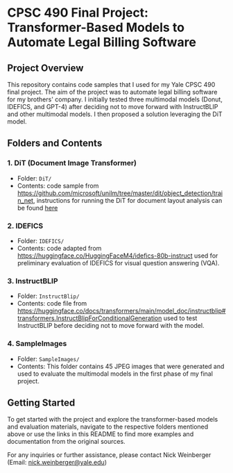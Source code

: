 # CPSC 490 Final Project: Transformer-Based Models to Automate Legal Billing Software

## Project Overview
This repository contains code samples that I used for my Yale CPSC 490 final project. The aim of the project was to automate legal billing software for my brothers' company. I initially tested three multimodal models (Donut, IDEFICS, and GPT-4) after deciding not to move forward with InstructBLIP and other multimodal models. I then proposed a solution leveraging the DiT model. 

## Folders and Contents

### 1. DiT (Document Image Transformer)
- Folder: `DiT/`
- Contents: code sample from https://github.com/microsoft/unilm/tree/master/dit/object_detection/train_net, instructions for running the DiT for document layout analysis can be found [here](https://github.com/microsoft/unilm/tree/master/dit/object_detection)

### 2. IDEFICS
- Folder: `IDEFICS/`
- Contents: code adapted from https://huggingface.co/HuggingFaceM4/idefics-80b-instruct used for preliminary evaluation of IDEFICS for visual question answering (VQA). 

### 3. InstructBLIP
- Folder: `InstructBlip/`
- Contents: code file from https://huggingface.co/docs/transformers/main/model_doc/instructblip#transformers.InstructBlipForConditionalGeneration used to test InstructBLIP before deciding not to move forward with the model.

### 4. SampleImages
- Folder: `SampleImages/`
- Contents: This folder contains 45 JPEG images that were generated and used to evaluate the multimodal models in the first phase of my final project.

## Getting Started
To get started with the project and explore the transformer-based models and evaluation materials, navigate to the respective folders mentioned above or use the links in this README to find more examples and documentation from the original sources.

For any inquiries or further assistance, please contact Nick Weinberger (Email: nick.weinberger@yale.edu)
